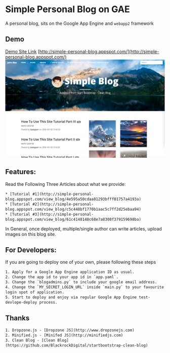 # Simple Personal Blog on GAE
A personal blog, sits on the Google App Engine and `webapp2` framework

## Demo
[Demo Site Link](http://simple-personal-blog.appspot.com/) [http://simple-personal-blog.appspot.com/](http://simple-personal-blog.appspot.com/)
![Work Flow Picture](demopic.jpg)

## Features:
Read the Following Three Articles about what we provide:

	* [Tutorial #1](http://simple-personal-blog.appspot.com/view_blog/4e595a50cdaa81293bfff01757a4193a)
	* [Tutorial #2](http://simple-personal-blog.appspot.com/view_blog/c5c448bf1770b1aac5c7ff2d25ebaa94)
	* [Tutorial #3](http://simple-personal-blog.appspot.com/view_blog/61c4148148c68e7a8308f379159698ba)

In General, once deployed, multiple/single author can write articles, upload images on this blog site.

## For Developers:
If you are going to deploy one of your own, please following these steps

	1. Apply for a Google App Engine application ID as usual.
	2. Change the app id to your app id in `app.yaml`.
	3. Change the `blogadmins.py` to include your google email address.
	4. Change the `MY_SECRET_LOGIN_URL` inside `main.py` to your favourite login spot of application.
	5. Start to deploy and enjoy via regular Google App Engine test-devlope-deploy process.
	
## Thanks
	1. Dropzone.js - [Dropzone JS](http://www.dropzonejs.com)
	2. Minified.js - [Minifed JS](http://minifiedjs.com)
	3. Clean Blog - [Clean Blog](https://github.com/BlackrockDigital/startbootstrap-clean-blog)